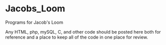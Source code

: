 # Jacobs_Loom
Programs for Jacob's Loom

Any HTML, php, mySQL, C, and other code should be posted here both for reference and a place to keep all of the code in one place for review.

